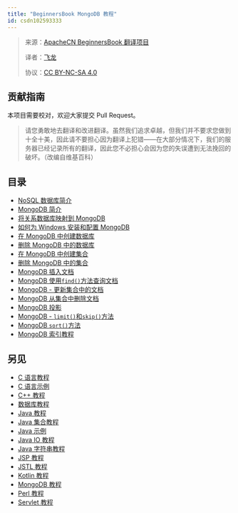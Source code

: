 ```yaml
---
title: "BeginnersBook MongoDB 教程"
id: csdn102593333
---
```


> 来源：[ApacheCN BeginnersBook 翻译项目](https://github.com/apachecn/beginnersbook-zh)
> 
> 译者：[飞龙](https://github.com/wizardforcel)
> 
> 协议：[CC BY-NC-SA 4.0](https://creativecommons.org/licenses/by-nc-sa/4.0/deed.zh)

## 贡献指南

本项目需要校对，欢迎大家提交 Pull Request。

> 请您勇敢地去翻译和改进翻译。虽然我们追求卓越，但我们并不要求您做到十全十美，因此请不要担心因为翻译上犯错——在大部分情况下，我们的服务器已经记录所有的翻译，因此您不必担心会因为您的失误遭到无法挽回的破坏。（改编自维基百科）

## 目录

*   [NoSQL 数据库简介](https://github.com/apachecn/beginnersbook-zh/blob/master/docs/mongodb/2.md)
*   [MongoDB 简介](https://github.com/apachecn/beginnersbook-zh/blob/master/docs/mongodb/3.md)
*   [将关系数据库映射到 MongoDB](https://github.com/apachecn/beginnersbook-zh/blob/master/docs/mongodb/4.md)
*   [如何为 Windows 安装和配置 MongoDB](https://github.com/apachecn/beginnersbook-zh/blob/master/docs/mongodb/5.md)
*   [在 MongoDB 中创建数据库](https://github.com/apachecn/beginnersbook-zh/blob/master/docs/mongodb/6.md)
*   [删除 MongoDB 中的数据库](https://github.com/apachecn/beginnersbook-zh/blob/master/docs/mongodb/7.md)
*   [在 MongoDB 中创建集合](https://github.com/apachecn/beginnersbook-zh/blob/master/docs/mongodb/8.md)
*   [删除 MongoDB 中的集合](https://github.com/apachecn/beginnersbook-zh/blob/master/docs/mongodb/9.md)
*   [MongoDB 插入文档](https://github.com/apachecn/beginnersbook-zh/blob/master/docs/mongodb/10.md)
*   [MongoDB 使用`find()`方法查询文档](https://github.com/apachecn/beginnersbook-zh/blob/master/docs/mongodb/11.md)
*   [MongoDB - 更新集合中的文档](https://github.com/apachecn/beginnersbook-zh/blob/master/docs/mongodb/12.md)
*   [MongoDB 从集合中删除文档](https://github.com/apachecn/beginnersbook-zh/blob/master/docs/mongodb/13.md)
*   [MongoDB 投影](https://github.com/apachecn/beginnersbook-zh/blob/master/docs/mongodb/14.md)
*   [MongoDB - `limit()`和`skip()`方法](https://github.com/apachecn/beginnersbook-zh/blob/master/docs/mongodb/15.md)
*   [MongoDB `sort()`方法](https://github.com/apachecn/beginnersbook-zh/blob/master/docs/mongodb/16.md)
*   [MongoDB 索引教程](https://github.com/apachecn/beginnersbook-zh/blob/master/docs/mongodb/17.md)

## 另见

*   [C 语言教程](https://github.com/apachecn/beginnersbook-zh/blob/master/docs/c/SUMMARY.md)
*   [C 语言示例](https://github.com/apachecn/beginnersbook-zh/blob/master/docs/c-example/SUMMARY.md)
*   [C++ 教程](https://github.com/apachecn/beginnersbook-zh/blob/master/docs/cpp/SUMMARY.md)
*   [数据库教程](https://github.com/apachecn/beginnersbook-zh/blob/master/docs/dbms/SUMMARY.md)
*   [Java 教程](https://github.com/apachecn/beginnersbook-zh/blob/master/docs/java/SUMMARY.md)
*   [Java 集合教程](https://github.com/apachecn/beginnersbook-zh/blob/master/docs/java-collection/SUMMARY.md)
*   [Java 示例](https://github.com/apachecn/beginnersbook-zh/blob/master/docs/java-example/SUMMARY.md)
*   [Java IO 教程](https://github.com/apachecn/beginnersbook-zh/blob/master/docs/java-io/SUMMARY.md)
*   [Java 字符串教程](https://github.com/apachecn/beginnersbook-zh/blob/master/docs/java-string/SUMMARY.md)
*   [JSP 教程](https://github.com/apachecn/beginnersbook-zh/blob/master/docs/jsp/SUMMARY.md)
*   [JSTL 教程](https://github.com/apachecn/beginnersbook-zh/blob/master/docs/jstl/SUMMARY.md)
*   [Kotlin 教程](https://github.com/apachecn/beginnersbook-zh/blob/master/docs/kotlin/SUMMARY.md)
*   [MongoDB 教程](https://github.com/apachecn/beginnersbook-zh/blob/master/docs/mongodb/SUMMARY.md)
*   [Perl 教程](https://github.com/apachecn/beginnersbook-zh/blob/master/docs/perl/SUMMARY.md)
*   [Servlet 教程](https://github.com/apachecn/beginnersbook-zh/blob/master/docs/servlet/SUMMARY.md)